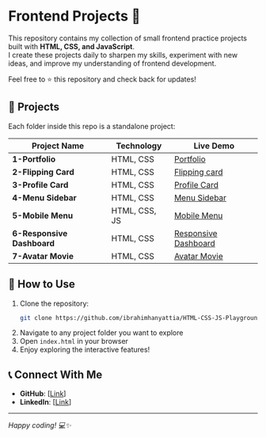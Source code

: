 # Frontend Projects 🚀

This repository contains my collection of small frontend practice projects built with **HTML, CSS, and JavaScript**.  
I create these projects daily to sharpen my skills, experiment with new ideas, and improve my understanding of frontend development.  

Feel free to ⭐ this repository and check back for updates!



## 📂 Projects
Each folder inside this repo is a standalone project:

| Project Name | Technology | Live Demo |
|--------------|------------|-----------|
| **1-Portfolio** | HTML, CSS | [Portfolio](https://ibrahimhanyattia.github.io/Frontend-Projects/1-Portfolio/) |
| **2-Flipping Card** | HTML, CSS | [Flipping card](https://ibrahimhanyattia.github.io/HTML-CSS-JS-Playground/2-Flipping-card/) |
| **3-Profile Card** | HTML, CSS | [Profile Card](https://ibrahimhanyattia.github.io/HTML-CSS-JS-Playground/3-Profile-card/) |
| **4-Menu Sidebar** | HTML, CSS | [Menu Sidebar](https://ibrahimhanyattia.github.io/HTML-CSS-JS-Playground/4-Menu-sidebar/) |
| **5-Mobile Menu** | HTML, CSS, JS | [Mobile Menu](https://ibrahimhanyattia.github.io/HTML-CSS-JS-Playground/5-Mobile-menu/) |
| **6-Responsive Dashboard** | HTML, CSS | [Responsive Dashboard](https://ibrahimhanyattia.github.io/HTML-CSS-JS-Playground/6-Responsive-dashboard/) |
| **7-Avatar Movie** | HTML, CSS | [Avatar Movie](https://ibrahimhanyattia.github.io/HTML-CSS-JS-Playground/7-Avatar-movie/) |



## 🚀 How to Use
1. Clone the repository:
   ```bash
   git clone https://github.com/ibrahimhanyattia/HTML-CSS-JS-Playground.git
   ```
2. Navigate to any project folder you want to explore
3. Open `index.html` in your browser
4. Enjoy exploring the interactive features!



## 📞 Connect With Me
- **GitHub**: [[Link](https://github.com/ibrahimhanyattia)]
- **LinkedIn**: [[Link](https://www.linkedin.com/in/ibrahim-hany-attia/)]

---
*Happy coding! 💻✨*
